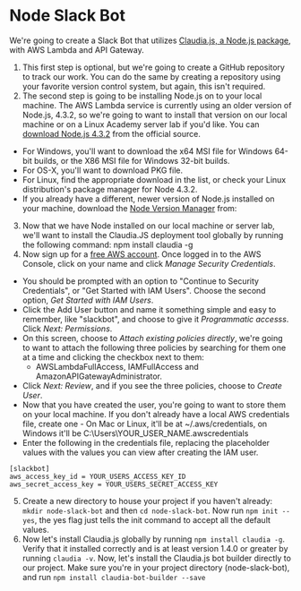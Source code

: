 # Node Slack Bot

We're going to create a Slack Bot that utilizes [Claudia.js, a Node.js package](https://claudiajs.com/), with AWS Lambda and API Gateway.

1. This first step is optional, but we're going to create a GitHub repository to track our work. You can do the same by creating a repository using your favorite version control system, but again, this isn't required.
2. The second step is going to be installing Node.js on to your local machine. The AWS Lambda service is currently using an older version of Node.js, 4.3.2, so we're going to want to install that version on our local machine or on a Linux Academy server lab if you'd like. You can [download Node.js 4.3.2](https://nodejs.org/download/release/v4.3.2/) from the official source.
  * For Windows, you'll want to download the x64 MSI file for Windows 64-bit builds, or the X86 MSI file for Windows 32-bit builds.
  * For OS-X, you'll want to download PKG file.
  * For Linux, find the appropriate download in the list, or check your Linux distribution's package manager for Node 4.3.2.
  * If you already have a different, newer version of Node.js installed on your machine, download the [Node Version Manager](https://github.com/creationix/nvm/blob/master/README.markdown) from:
3. Now that we have Node installed on our local machine or server lab, we'll want to install the Claudia.JS deployment tool globally by running the following command: npm install claudia -g
4. Now sign up for a [free AWS account](https://aws.amazon.com/). Once logged in to the AWS Console, click on your name and click _Manage Security Credentials_.
  * You should be prompted with an option to "Continue to Security Credentials", or "Get Started with IAM Users". Choose the second option, _Get Started with IAM Users_.
  * Click the Add User button and name it something simple and easy to remember, like "slackbot", and choose to give it _Programmatic accesss_. Click _Next: Permissions_.
  * On this screen, choose to _Attach existing policies directly_, we're going to want to attach the following three policies by searching for them one at a time and clicking the checkbox next to them:
    * AWSLambdaFullAccess, IAMFullAccess and AmazonAPIGatewayAdministrator.
  * Click _Next: Review_, and if you see the three policies, choose to _Create User_.
  * Now that you have created the user, you're going to want to store them on your local machine. If you don't already have a local AWS credentials file, create one - On Mac or Linux, it'll be at ~/.aws/credentials, on Windows it'll be C:\Users\YOUR_USER_NAME\.awscredentials
  * Enter the following in the credentials file, replacing the placeholder values with the values you can view after creating the IAM user.
  ```
  [slackbot]
  aws_access_key_id = YOUR_USERS_ACCESS_KEY_ID
  aws_secret_access_key = YOUR_USERS_SECRET_ACCESS_KEY
  ```
5. Create a new directory to house your project if you haven't already: `mkdir node-slack-bot` and then `cd node-slack-bot`. Now run `npm init --yes`, the yes flag just tells the init command to accept all the default values.
6. Now let's install Claudia.js globally by running `npm install claudia -g`. Verify that it installed correctly and is at least version 1.4.0 or greater by running `claudia -v`. Now, let's install the Claudia.js bot builder directly to our project. Make sure you're in your project directory (node-slack-bot), and run `npm install claudia-bot-builder --save`
